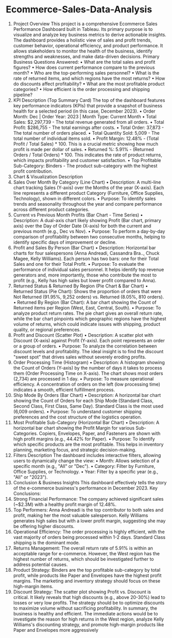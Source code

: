 # Ecommerce-Sales-Data-Analysis
1. Project Overview
This project is a comprehensive Ecommerce Sales Performance Dashboard built in Tableau. Its primary purpose is to visualize and analyze key business metrics to derive actionable insights. The dashboard provides a holistic view of sales and profit trends, customer behavior, operational efficiency, and product performance. It allows stakeholders to monitor the health of the business, identify strengths and weaknesses, and make data-driven decisions.
Primary Business Questions Answered:
•	What are the total sales and profit figures?
•	How does current performance compare to the previous month?
•	Who are the top-performing sales personnel?
•	What is the rate of returned items, and which regions have the most returns?
•	How do discounts affect profitability?
•	What are the most profitable product categories?
•	How efficient is the order processing and shipping pipeline?
2. KPI Description (Top Summary Card)
The top of the dashboard features key performance indicators (KPIs) that provide a snapshot of business health for a selected period (in this case, December 2023).
•	Order Month: Dec | Order Year: 2023 | Month Type: Current Month
•	Total Sales: $2,297,739 - The total revenue generated from all orders.
•	Total Profit: $286,755 - The total earnings after costs.
•	Total Order: 37,873 - The total number of orders placed.
•	Total Quantity Sold: 5,009 - The total number of individual items sold.
•	Profit Margin: 12.48% - (Total Profit / Total Sales) * 100. This is a crucial metric showing how much profit is made per dollar of sales.
•	Returned %: 5.91% - (Returned Orders / Total Orders) * 100. This indicates the rate of product returns, which impacts profitability and customer satisfaction.
•	Top Profitable Sub-Category: Binders - The product sub-category with the highest profit contribution.
3. Chart & Visualization Description
1. Sales Over Month By Category (Line Chart)
•	Description: A multi-line chart tracking Sales (Y-axis) over the Months of the year (X-axis). Each line represents a different product Category (Furniture, Office Supplies, Technology), shown in different colors.
•	Purpose: To identify sales trends and seasonality throughout the year and compare performance across different product categories.
2. Current vs Previous Month Profits (Bar Chart - Time Series)
•	Description: A dual-axis chart likely showing Profit (Bar chart, primary axis) over the Day of Order Date (X-axis) for both the current and previous month (e.g., Dec vs Nov).
•	Purpose: To perform a day-by-day comparison of profitability between two consecutive months, helping to identify specific days of improvement or decline.
3. Profit and Sales By Person (Bar Chart)
•	Description: Horizontal bar charts for four salespersons (Anna Andreadi, Cassandra Bra.., Chuck Magee, Kelly Williams). Each person has two bars: one for their Total Sales and one for their Total Profit.
•	Purpose: To evaluate the performance of individual sales personnel. It helps identify top revenue generators and, more importantly, those who contribute the most to profit (e.g., Kelly has high sales but lower profit compared to Anna).
4. Returned Status & Returned By Region (Pie Chart & Bar Chart)
•	Returned Status (Pie Chart): Shows the proportion of orders that were Not Returned (91.95%, 9,252 orders) vs. Returned (8.05%, 810 orders).
•	Returned By Region (Bar Chart): A bar chart showing the Count of Returned items per Region (West, East, Central, South).
•	Purpose: To analyze product return rates. The pie chart gives an overall return rate, while the bar chart pinpoints which geographic regions have the highest volume of returns, which could indicate issues with shipping, product quality, or regional preferences.
5. Profit and Discount (Scatter Plot)
•	Description: A scatter plot with Discount (X-axis) against Profit (Y-axis). Each point represents an order or a group of orders.
•	Purpose: To analyze the correlation between discount levels and profitability. The ideal insight is to find the discount "sweet spot" that drives sales without severely eroding profits.
6. Order Processing Time (Histogram)
•	Description: A histogram showing the Count of Orders (Y-axis) by the number of days it takes to process them (Order Processing Time on X-axis). The chart shows most orders (2,734) are processed in 1 day.
•	Purpose: To measure operational efficiency. A concentration of orders on the left (low processing time) indicates a smooth, efficient fulfillment process.
7. Ship Mode By Orders (Bar Chart)
•	Description: A horizontal bar chart showing the Count of Orders for each Ship Mode (Standard Class, Second Class, First Class, Same Day). Standard Class is the most used (6,009 orders).
•	Purpose: To understand customer shipping preferences and the cost structure of the logistics operation.
8. Most Profitable Sub-Category (Horizontal Bar Chart)
•	Description: A horizontal bar chart showing the Profit Margin for various Sub-Categories. Copiers, Envelopes, Paper, and Fasteners are shown with high profit margins (e.g., 44.42% for Paper).
•	Purpose: To identify which specific products are the most profitable. This helps in inventory planning, marketing focus, and strategic decision-making.
4. Filters Description
The dashboard includes interactive filters, allowing users to dynamically change the view:
•	Month: Allows selection of a specific month (e.g., "All" or "Dec").
•	Category: Filter by Furniture, Office Supplies, or Technology.
•	Year: Filter by a specific year (e.g., "All" or "2023").
5. Conclusion & Business Insights
This dashboard effectively tells the story of the e-commerce business's performance in December 2023.
Key Conclusions:
1.	Strong Financial Performance: The company achieved significant sales (~$2.3M) with a healthy profit margin of 12.48%.
2.	Top Performers: Anna Andreadi is the top contributor to both sales and profit, making her the most valuable salesperson. Kelly Williams generates high sales but with a lower profit margin, suggesting she may be offering higher discounts.
3.	Operational Efficiency: The order processing is highly efficient, with the vast majority of orders being processed within 1-2 days. Standard Class shipping is the dominant mode.
4.	Returns Management: The overall return rate of 5.91% is within an acceptable range for e-commerce. However, the West region has the highest number of returns, which should be investigated further to address potential causes.
5.	Product Strategy: Binders are the top profitable sub-category by total profit, while products like Paper and Envelopes have the highest profit margins. The marketing and inventory strategy should focus on these high-margin items.
6.	Discount Strategy: The scatter plot showing Profit vs. Discount is critical. It likely reveals that high discounts (e.g., above 20-30%) lead to losses or very low profits. The strategy should be to optimize discounts to maximize volume without sacrificing profitability.
In summary, the business is healthy and efficient. The immediate actions would be to investigate the reason for high returns in the West region, analyze Kelly Williams's discounting strategy, and promote high-margin products like Paper and Envelopes more aggressively

